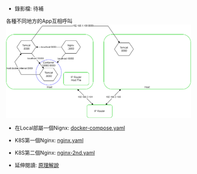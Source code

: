 
- 錄影檔: 待補

各種不同地方的App互相呼叫
![container_on_local.drawio.png](container_on_local.drawio.png)

- 在Local部屬一個Nignx: [docker-compose.yaml](docker-compose.yaml)


- K8S第一個Nginx: [nginx.yaml](nginx.yaml)
- K8S第二個Nginx: [nginx-2nd.yaml](nginx-2nd.yaml)


- 延伸閱讀: [原理解說](https://godleon.github.io/blog/Kubernetes/k8s-Service-Overview/)